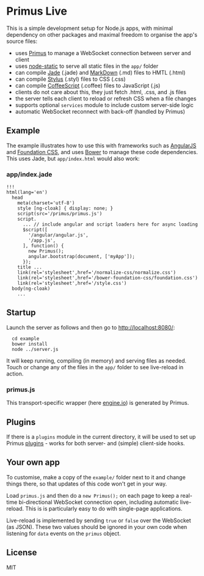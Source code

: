 # Primus Live

This is a simple development setup for Node.js apps, with minimal dependency
on other packages and maximal freedom to organise the app's source files:

* uses [Primus][P] to manage a WebSocket connection between server and client
* uses [node-static][N] to serve all static files in the `app/` folder
* can compile [Jade][J] (.jade) and [MarkDown][M] (.md) files to HMTL (.html)
* can compile [Stylus][S] (.styl) files to CSS (.css)
* can compile [CoffeeScript][C] (.coffee) files to JavaScript (.js)
* clients do not care about this, they just fetch .html, .css, and .js files
* the server tells each client to reload or refresh CSS when a file changes
* supports optional `services` module to include custom server-side logic
* automatic WebSocket reconnect with back-off (handled by Primus)

## Example

The example illustrates how to use this with frameworks such as [AngularJS][A]
and [Foundation CSS][F], and uses [Bower][B] to manage these code dependencies.
This uses Jade, but `app/index.html` would also work:

### app/index.jade

```
!!!
html(lang='en')
  head
    meta(charset='utf-8')
    style [ng-cloak] { display: none; }
    script(src='/primus/primus.js')
    script.
      ... // include angular and script loaders here for async loading
      $script([
        '/angular/angular.js',
        '/app.js',
      ], function() {
        new Primus();
        angular.bootstrap(document, ['myApp']);
      });
    title ...
    link(rel='stylesheet',href='/normalize-css/normalize.css')
    link(rel='stylesheet',href='/bower-foundation-css/foundation.css')
    link(rel='stylesheet',href='/style.css')
  body(ng-cloak)
    ...
```

## Startup

Launch the server as follows and then go to <http://localhost:8080/>:

```
  cd example
  bower install
  node ../server.js
```

It will keep running, compiling (in memory) and serving files as needed. Touch
or change any of the files in the `app/` folder to see live-reload in action.

### primus.js

This transport-specific wrapper (here [engine.io][E]) is generated by Primus.

## Plugins

If there is a `plugins` module in the current directory, it will be used to set
up Primus [plugins][G] - works for both server- and (simple) client-side hooks.

## Your own app

To customise, make a copy of the `example/` folder next to it and change things
there, so that updates of this code won't get in your way.

Load `primus.js` and then do a `new Primus();` on each page to keep a real-time
bi-directional WebSocket connection open, including automatic live-reload.
This is is particularly easy to do with single-page applications.

Live-reload is implemented by sending `true` or `false` over the WebSocket
(as JSON). These two values should be ignored in your own code when listening
for `data` events on the `primus` object.

## License

MIT

[A]: http://angularjs.org/
[B]: http://bower.io/
[C]: http://coffeescript.org/
[E]: https://github.com/LearnBoost/engine.io
[F]: http://foundation.zurb.com/
[G]: https://github.com/3rd-Eden/primus#plugins
[J]: http://jade-lang.com/
[M]: http://daringfireball.net/projects/markdown/
[N]: https://github.com/cloudhead/node-static
[P]: https://medium.com/the-build/22af5c94a922
[S]: http://learnboost.github.io/stylus/
[X]: https://github.com/3rd-Eden/primus/tree/master/example
